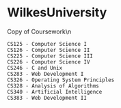 # WilkesUniversity
Copy of Coursework\n

	CS125 - Computer Science I
	CS126 - Computer Science II	
	CS225 - Computer Science III
	CS226 - Computer Science IV
	CS246 - C and Unix
	CS283 - Web Development I
	CS326 - Operating System Principles
	CS328 - Analysis of Algorithms
	CS340 - Artificial Intelligence
	CS383 - Web Development II
